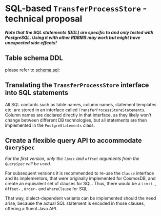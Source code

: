# SQL-based `TransferProcessStore` - technical proposal

**_Note that the SQL statements (DDL) are specific to and only tested with PostgreSQL. Using it with other RDBMS may
work but might have unexpected side effects!_**

## Table schema DDL

please refer to [schema.sql](./schema.sql):

## Translating the `TransferProcessStore` interface into SQL statements

All SQL contants such as table names, column names, statement templates etc. are stored in an interface
called `TransferProcessStoreStatements`. Column names are declared directly in that interface, as they likely won't
change between different DB technologies, but all statements are then implemented in the `PostgreStatements` class.

## Create a flexible query API to accommodate `QuerySpec`

_For the first version, only the `limit` and `offset` arguments from the `QuerySpec` will be used._

For subsequent versions it is recommended to re-use the `Clause` interface and its implementors, that were originally
implemented for CosmosDB, and create an equivalent set of clauses for SQL. Thus, there would be a `Limit-`, `Offset-`
, `Order-` and `WhereClause` for SQL.

That way, dialect-dependent variants can be implemented should the need arise, because the actual SQL statement is
encoded in those clauses, offering a fluent Java API.